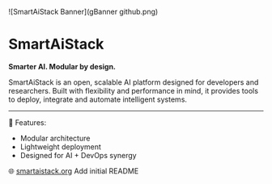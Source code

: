 ![SmartAiStack Banner](gBanner github.png)

# SmartAiStack

**Smarter AI. Modular by design.**

SmartAiStack is an open, scalable AI platform designed for developers and researchers.
Built with flexibility and performance in mind, it provides tools to deploy, integrate and automate intelligent systems.

---

🚀 Features:
- Modular architecture
- Lightweight deployment
- Designed for AI + DevOps synergy

🌐 [smartaistack.org](https://smartaistack.org)
Add initial README
